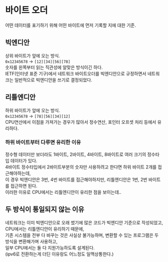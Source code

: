 # 바이트 오더
어떤 데이터를 표기하기 위해 어떤 바이트에 먼저 기록할 지에 대한 기준. 

## 빅엔디안
상위 바이트가 앞에 오는 방식. <br/>
```0x12345678``` -> ```[12][34][56][78]``` <br/>
숫자를 왼쪽부터 읽는 직관성에 알맞은 방식이긴 하다. <br/>
IETF(인터넷 표준 기구)에서 네트워크 바이트오더를 빅엔디안으로 규정하면서 네트워크는 일반적으로 빅엔디안을 쓰기로 결정되었다.

## 리틀엔디안
하위 바이트가 앞에 오는 방식. <br/>
```0x12345678``` -> ```[78][56][34][12]``` <br/>
CPU연산에서 이점을 가져가는 경우가 많아서 정수연산, 포인터 오프셋 처리 등에서 유리하다. <br/>

### 하위 바이트부터 다루면 유리한 이유
정수형 데이터만 보더라도 1바이트, 2바이트, 4바이트, 8바이트로 여러 크기의 정수타입 데이터가 있다. <br/>
4바이트 정수타입에서 2바이트부분의 숫자만 사용하려고 한다면 하위 바이트 2개를 접근해야하는데, <br/>
이 경우 빅엔디안은 3번, 4번 바이트를 접근해야하지만, 리틀엔디안은 1번, 2번 바이트를 접근하면 된다. <br/>
이러한 이유로 CPU에서는 리틀엔디안이 유리한 점을 보이는데..

## 두 방식이 통일되지 않는 이유
네트워크는 이미 빅엔디안으로 오래 썼기에 많은 코드가 빅엔디안 기준으로 작성되었고, <br/>
CPU에서는 리틀엔디안이 유리하기 때문에, <br/>
기존 시스템을 전부 다 바꾸는 것은 사실상 불가능하며, 변환할 수 있는 프로그램은 두 방식을 변환해가며 사용하고, <br/>
일부 CPU에서는 둘 다 지원가능하도록 설계된다. <br/>
(ipv6로 전환하는게 더딘 이유랑도 어느정도 일맥상통한다.)
